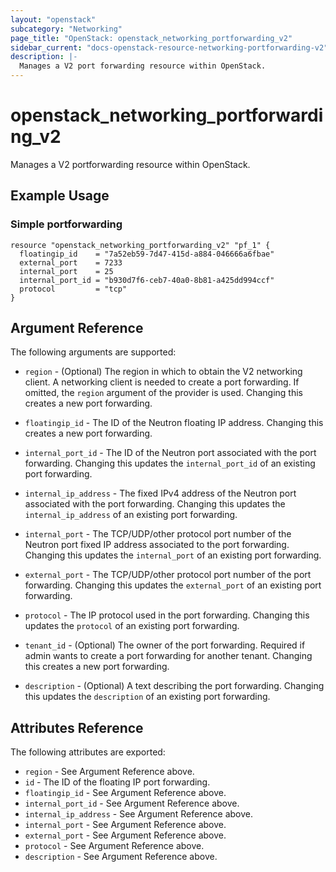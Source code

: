 ```yaml
---
layout: "openstack"
subcategory: "Networking"
page_title: "OpenStack: openstack_networking_portforwarding_v2"
sidebar_current: "docs-openstack-resource-networking-portforwarding-v2"
description: |-
  Manages a V2 port forwarding resource within OpenStack.
---
```


# openstack\_networking\_portforwarding_v2

Manages a V2 portforwarding resource within OpenStack.

## Example Usage

### Simple portforwarding

```hcl
resource "openstack_networking_portforwarding_v2" "pf_1" {
  floatingip_id    = "7a52eb59-7d47-415d-a884-046666a6fbae"
  external_port    = 7233
  internal_port    = 25
  internal_port_id = "b930d7f6-ceb7-40a0-8b81-a425dd994ccf"
  protocol         = "tcp"
}
```

## Argument Reference

The following arguments are supported:

* `region` - (Optional) The region in which to obtain the V2 networking client.
    A networking client is needed to create a port forwarding. If omitted, the
    `region` argument of the provider is used. Changing this creates a new
    port forwarding.

* `floatingip_id` - The ID of the Neutron floating IP address. Changing this creates a new port forwarding.

* `internal_port_id` - The ID of the Neutron port associated with the port forwarding. Changing
    this updates the `internal_port_id` of an existing port forwarding.

* `internal_ip_address` - The fixed IPv4 address of the Neutron port associated with the port forwarding.
    Changing this updates the `internal_ip_address` of an existing port forwarding.

* `internal_port` - The TCP/UDP/other protocol port number of the Neutron port fixed IP address associated to the
    port forwarding. Changing this updates the `internal_port` of an existing port forwarding.

* `external_port` - The TCP/UDP/other protocol port number of the port forwarding. Changing this
    updates the `external_port` of an existing port forwarding.

* `protocol` - The IP protocol used in the port forwarding. Changing this updates the `protocol`
    of an existing port forwarding.

* `tenant_id` - (Optional) The owner of the port forwarding. Required if admin wants
    to create a port forwarding for another tenant. Changing this creates a new port forwarding.

* `description` - (Optional) A text describing the port forwarding. Changing this
    updates the `description` of an existing port forwarding.

## Attributes Reference

The following attributes are exported:

* `region` - See Argument Reference above.
* `id` - The ID of the floating IP port forwarding.
* `floatingip_id` - See Argument Reference above.
* `internal_port_id` - See Argument Reference above.
* `internal_ip_address` - See Argument Reference above.
* `internal_port` - See Argument Reference above.
* `external_port` - See Argument Reference above.
* `protocol` - See Argument Reference above.
* `description` - See Argument Reference above.
